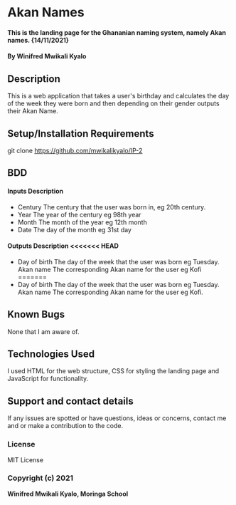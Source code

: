 # Akan Names
#### This is the landing page for the Ghananian naming system, namely Akan names. {14/11/2021}
#### By Winifred Mwikali Kyalo
## Description
This is a web application that takes a user's birthday and calculates the day of the week they were born and then depending on their gender outputs their Akan Name.
## Setup/Installation Requirements
git clone https://github.com/mwikalikyalo/IP-2
## BDD
#### Inputs Description
* Century The century that the user was born in, eg 20th century.
* Year The year of the century eg 98th year
* Month The month of the year eg 12th month
* Date The day of the month eg 31st day
#### Outputs Description <<<<<<< HEAD
* Day of birth The day of the week that the user was born eg Tuesday.
Akan name The corresponding Akan name for the user eg Kofi =======
* Day of birth The day of the week that the user was born eg Tuesday.
Akan name The corresponding Akan name for the user eg Kofi.
## Known Bugs
None that I am aware of.
## Technologies Used
I used HTML for the web structure, CSS for styling the landing page and JavaScript for functionality.
## Support and contact details
If any issues are spotted or have questions, ideas or concerns, contact me and or make a contribution to the code.
### License
MIT License
### Copyright (c) 2021 
**Winifred Mwikali Kyalo, Moringa School**